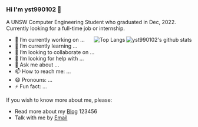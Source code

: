 ### Hi I'm yst990102 👋
A UNSW Computer Engineering Student who graduated in Dec, 2022. Currently looking for a full-time job or internship.

<img style="max-width: 400px" align="right" src="https://github-readme-stats.vercel.app/api?username=yst990102&show_icons=true&icon_color=0366d6&bg_color=ffffff&hide_title=true&hide=contribs,prs&include_all_commits=true&count_private=true" alt="yst990102's github stats"/>
<img style="max-width: 350px" align="right" alt="Top Langs" src="https://github-readme-stats.vercel.app/api/top-langs/?username=yst990102&layout=compact">
<ul>
    <li>🔭 I’m currently working on ...</li>
    <li>🌱 I’m currently learning ... </li>
    <li>👯 I’m looking to collaborate on ...</li>
    <li>🤔 I’m looking for help with ...</li>
    <li>💬 Ask me about ...</li>
    <li>📫 How to reach me: ...</li>
    <li>😄 Pronouns: ...</li>
    <li>⚡ Fun fact: ...</li>
</ul>

If you wish to know more about me, please:
- Read more about my [Blog](https://blog.styuan990102.top/) 123456
- Talk with me by [Email](mailto:1093170697@qq.com)
